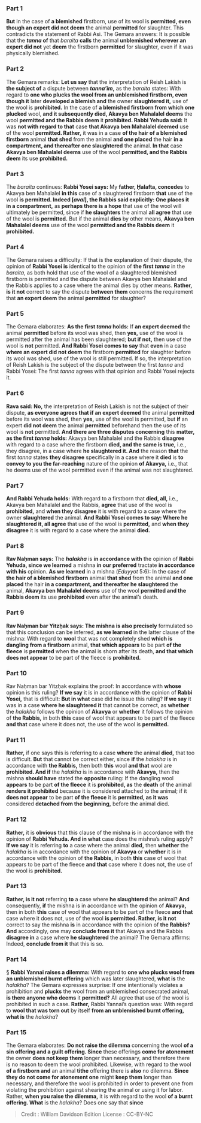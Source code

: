
### Part 1
<b>But</b> in the case of <b>a blemished</b> firstborn, use of its wool is <b>permitted, even though an expert did not deem</b> the animal <b>permitted</b> for slaughter. This contradicts the statement of Rabbi Asi. The Gemara answers: It is possible that the <b><i>tanna</i> of</b> that <i>baraita</i> <b>calls</b> the animal <b>unblemished wherever an expert did not</b> yet <b>deem</b> the firstborn <b>permitted</b> for slaughter, even if it was physically blemished.

### Part 2
The Gemara remarks: <b>Let us say</b> that the interpretation of Reish Lakish is <b>the subject of</b> a dispute between <b><i>tanna’im</i>,</b> as the <i>baraita</i> states: With regard to <b>one who plucks the wool from an unblemished firstborn, even though it</b> later <b>developed a blemish and</b> the owner <b>slaughtered it,</b> use of the wool is <b>prohibited.</b> In the case of <b>a blemished firstborn from which one plucked</b> wool, <b>and it subsequently died, Akavya ben Mahalalel deems</b> the wool <b>permitted and the Rabbis deem</b> it <b>prohibited. Rabbi Yehuda said:</b> It was <b>not with regard to that</b> case <b>that Akavya ben Mahalalel deemed</b> use of the wool <b>permitted. Rather,</b> it was in a case <b>of the hair of a blemished firstborn</b> animal <b>that shed</b> from the animal <b>and one placed</b> the hair <b>in a compartment, and thereafter one slaughtered</b> the animal. <b>In that</b> case <b>Akavya ben Mahalalel deems</b> use of the wool <b>permitted, and the Rabbis deem</b> its use <b>prohibited.</b>

### Part 3
The <i>baraita</i> continues: <b>Rabbi Yosei says:</b> My <b>father, Ḥalafta, concedes</b> to Akavya ben Mahalalel <b>in this</b> case of a slaughtered firstborn <b>that</b> use of the wool <b>is permitted. Indeed [<i>aval</i>], the Rabbis said explicitly: One places it in a compartment,</b> as <b>perhaps there is a hope</b> that use of the wool will ultimately be permitted, since if <b>he slaughters</b> the animal <b>all agree</b> that use of the wool is <b>permitted.</b> But if the animal <b>dies</b> by other means, <b>Akavya ben Mahalalel deems</b> use of the wool <b>permitted and the Rabbis deem</b> it <b>prohibited.</b>

### Part 4
The Gemara raises a difficulty: If that is the explanation of their dispute, the opinion of <b>Rabbi Yosei is</b> identical to the opinion of <b>the first <i>tanna</i></b> in the <i>baraita</i>, as both hold that use of the wool of a slaughtered blemished firstborn is permitted and the dispute between Akavya ben Mahalalel and the Rabbis applies to a case where the animal dies by other means. <b>Rather, is it not</b> correct to say the dispute <b>between them</b> concerns the requirement that <b>an expert deem</b> the animal <b>permitted</b> for slaughter?

### Part 5
The Gemara elaborates: <b>As the first <i>tanna</i> holds:</b> If <b>an expert deemed</b> the animal <b>permitted</b> before its wool was shed, then <b>yes,</b> use of the wool is permitted after the animal has been slaughtered; <b>but if not,</b> then use of the wool is <b>not</b> permitted. <b>And Rabbi Yosei comes to say</b> that <b>even</b> in a case <b>where an expert did not deem</b> the firstborn <b>permitted</b> for slaughter before its wool was shed, use of the wool is still permitted. If so, the interpretation of Reish Lakish is the subject of the dispute between the first <i>tanna</i> and Rabbi Yosei: The first <i>tanna</i> agrees with that opinion and Rabbi Yosei rejects it.

### Part 6
<b>Rava said: No,</b> the interpretation of Reish Lakish is not the subject of their dispute, <b>as everyone agrees that if an expert deemed</b> the animal <b>permitted</b> before its wool was shed, then <b>yes,</b> use of the wool is permitted, but <b>if</b> an expert <b>did not deem</b> the animal <b>permitted</b> beforehand then the use of its wool is <b>not</b> permitted. <b>And there are three disputes concerning</b> this <b>matter, as the first <i>tanna</i> holds:</b> Akavya ben Mahalalel and the Rabbis <b>disagree</b> with regard to a case where the firstborn <b>died, and the same is true,</b> i.e., they disagree, in a case where <b>he slaughtered it. And</b> the reason <b>that</b> the first <i>tanna</i> states <b>they disagree</b> specifically in a case where it <b>died</b> is <b>to convey to you the far-reaching</b> nature of the opinion <b>of Akavya,</b> i.e., that he deems use of the wool permitted even if the animal was not slaughtered.

### Part 7
<b>And Rabbi Yehuda holds:</b> With regard to a firstborn that <b>died, all,</b> i.e., Akavya ben Mahalalel and the Rabbis, <b>agree</b> that use of the wool is <b>prohibited,</b> and <b>when they disagree</b> it is with regard to a case where the owner <b>slaughtered</b> the animal. <b>And Rabbi Yosei comes to say: Where he slaughtered it, all agree</b> that use of the wool is <b>permitted,</b> and <b>when they disagree</b> it is with regard to a case where the animal <b>died.</b>

### Part 8
<b>Rav Naḥman says:</b> The <b><i>halakha</i></b> is <b>in accordance with</b> the opinion of <b>Rabbi Yehuda, since we learned</b> a mishna <b>in our preferred</b> tractate <b>in accordance with his</b> opinion. <b>As we learned</b> in a mishna (<i>Eduyyot</i> 5:6): In the case of <b>the hair of a blemished firstborn</b> animal <b>that shed</b> from the animal <b>and one placed</b> the hair <b>in a compartment, and thereafter he slaughtered</b> the animal, <b>Akavya ben Mahalalel deems</b> use of the wool <b>permitted and the Rabbis deem</b> its use <b>prohibited</b> even after the animal’s death.

### Part 9
<b>Rav Naḥman bar Yitzḥak says: The mishna is also precisely</b> formulated so that this conclusion can be inferred, <b>as we learned</b> in the latter clause of the mishna: With regard to <b>wool</b> that was not completely shed <b>which is dangling from a firstborn</b> animal, <b>that which appears</b> to be part <b>of the fleece</b> is <b>permitted</b> when the animal is shorn after its death, <b>and that which does not appear</b> to be part of the fleece is <b>prohibited.</b>

### Part 10
Rav Naḥman bar Yitzḥak explains the proof: In accordance with <b>whose</b> opinion is this ruling? <b>If we say</b> it is in accordance with the opinion of <b>Rabbi Yosei,</b> that is difficult: <b>But in what</b> case did he issue this ruling? <b>If we say</b> it was in a case <b>where he slaughtered it</b> that cannot be correct, as <b>whether</b> the <i>halakha</i> follows the opinion of <b>Akavya</b> or <b>whether</b> it follows the opinion of <b>the Rabbis,</b> in both <b>this</b> case of wool that appears to be part of the fleece <b>and that</b> case where it does not, the use of the wool is <b>permitted.</b>

### Part 11
<b>Rather,</b> if one says this is referring to a case <b>where</b> the animal <b>died,</b> that too is difficult. <b>But</b> that cannot be correct either, since <b>if</b> the <i>halakha</i> is in accordance with <b>the Rabbis,</b> then both <b>this</b> wool <b>and that</b> wool are <b>prohibited. And if</b> the <i>halakha</i> is in accordance with <b>Akavya,</b> then the mishna <b>should have</b> stated the <b>opposite</b> ruling: If the dangling wool <b>appears</b> to be part <b>of the fleece</b> it is <b>prohibited, as</b> the <b>death</b> of the animal <b>renders it prohibited</b> because it is considered attached to the animal; if it <b>does not appear</b> to be part <b>of the fleece</b> it is <b>permitted, as it was</b> considered <b>detached from the beginning,</b> before the animal died.

### Part 12
<b>Rather,</b> it is <b>obvious</b> that this clause of the mishna is in accordance with the opinion of <b>Rabbi Yehuda. And in what</b> case does the mishna’s ruling apply? <b>If we say</b> it is referring <b>to</b> a case where the animal <b>died,</b> then <b>whether</b> the <i>halakha</i> is in accordance with the opinion of <b>Akavya</b> or <b>whether</b> it is in accordance with the opinion of <b>the Rabbis,</b> in both <b>this</b> case of wool that appears to be part of the fleece <b>and that</b> case where it does not, the use of the wool is <b>prohibited.</b>

### Part 13
<b>Rather, is it not</b> referring <b>to</b> a case where <b>he slaughtered</b> the animal? <b>And</b> consequently, <b>if</b> the mishna is in accordance with the opinion of <b>Akavya,</b> then in both <b>this</b> case of wool that appears to be part of the fleece <b>and that</b> case where it does not, use of the wool <b>is permitted. Rather, is it not</b> correct to say the mishna <b>is</b> in accordance with the opinion of <b>the Rabbis? And</b> accordingly, one may <b>conclude from it</b> that Akavya and the Rabbis <b>disagree in</b> a case where <b>he slaughtered</b> the animal? The Gemara affirms: Indeed, <b>conclude from it</b> that this is so.

### Part 14
§ <b>Rabbi Yannai raises a dilemma:</b> With regard to <b>one who plucks wool from an unblemished burnt offering</b> which was later slaughtered, <b>what is</b> the <i>halakha</i>? The Gemara expresses surprise: If one intentionally violates a prohibition and <b>plucks</b> the wool from an unblemished consecrated animal, <b>is there anyone who deems</b> it <b>permitted?</b> All agree that use of the wool is prohibited in such a case. <b>Rather,</b> Rabbi Yannai’s question was: With regard to <b>wool that was torn out</b> by itself <b>from an unblemished burnt offering, what is</b> the <i>halakha</i>?

### Part 15
The Gemara elaborates: <b>Do not raise the dilemma</b> concerning the wool <b>of a sin offering and a guilt offering. Since</b> these offerings <b>come for atonement</b> the owner <b>does not keep them</b> longer than necessary, and therefore there is no reason to deem the wool prohibited. Likewise, with regard to the wool <b>of a firstborn and</b> an animal <b>tithe</b> offering there is <b>also</b> no dilemma. <b>Since they do not come for atonement one</b> might <b>keep them</b> longer than necessary, and therefore the wool is prohibited in order to prevent one from violating the prohibition against shearing the animal or using it for labor. Rather, <b>when you raise the dilemma,</b> it is with regard to the wool <b>of a burnt offering. What</b> is the <i>halakha</i>? Does one say that <b>since</b>

>Credit : William Davidson Edition
>License : CC-BY-NC
